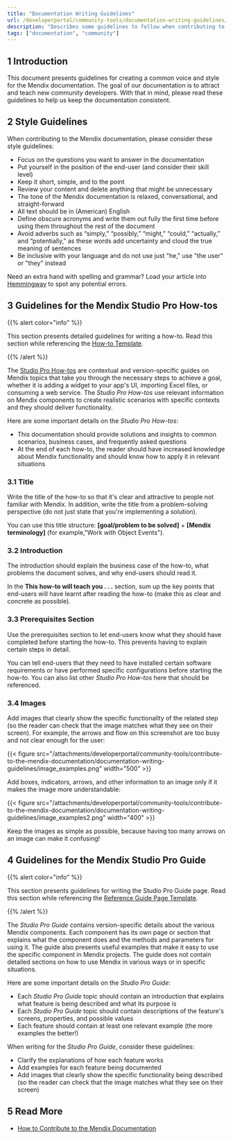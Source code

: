 ```yaml
---
title: "Documentation Writing Guidelines"
url: /developerportal/community-tools/documentation-writing-guidelines/
description: "Describes some guidelines to follow when contributing to the Mendix documentation."
tags: ["documentation", "community"]
---
```


## 1 Introduction

This document presents guidelines for creating a common voice and style for the Mendix documentation. The goal of our documentation is to attract and teach new community developers. With that in mind, please read these guidelines to help us keep the documentation consistent.

## 2 Style Guidelines

When contributing to the Mendix documentation, please consider these style guidelines:

* Focus on the questions you want to answer in the documentation
* Put yourself in the position of the end-user (and consider their skill level)
* Keep it short, simple, and to the point
* Review your content and delete anything that might be unnecessary
* The tone of the Mendix documentation is relaxed, conversational, and straight-forward
* All text should be in (American) English
* Define obscure acronyms and write them out fully the first time before using them throughout the rest of the document
* Avoid adverbs such as “simply,” “possibly,” “might,” “could,” “actually,” and “potentially,” as these words add uncertainty and cloud the true meaning of sentences
* Be inclusive with your language and do not use just "he," use "the user" or "they" instead

Need an extra hand with spelling and grammar? Load your article into [Hemmingway](http://www.hemingwayapp.com/) to spot any potential errors.

## 3 Guidelines for the Mendix Studio Pro How-tos

{{% alert color="info" %}}

This section presents detailed guidelines for writing a how-to. Read this section while referencing the [How-to Template](https://github.com/mendix/docs/blob/development/templates/how-to-template.md).

{{% /alert %}}

The [Studio Pro How-tos](/howto/) are contextual and version-specific guides on Mendix topics that take you through the necessary steps to achieve a goal, whether it is adding a widget to your app's UI, importing Excel files, or consuming a web service. The *Studio Pro How-tos* use relevant information on Mendix components to create realistic scenarios with specific contexts and they should deliver functionality.

Here are some important details on the *Studio Pro How-tos*:

* This documentation should provide solutions and insights to common scenarios, business cases, and frequently asked questions
* At the end of each how-to, the reader should have increased knowledge about Mendix functionality and should know how to apply it in relevant situations

### 3.1 Title

Write the title of the how-to so that it's clear and attractive to people not familiar with Mendix. In addition, write the title from a problem-solving perspective (do not just state that you're implementing a solution).

You can use this title structure: **[goal/problem to be solved]** + **[Mendix terminology]** (for example,"Work with Object Events").

### 3.2 Introduction

The introduction should explain the business case of the how-to, what problems the document solves, and why end-users should read it.

In the **This how-to will teach you . . .** section, sum up the key points that end-users will have learnt after reading the how-to (make this as clear and concrete as possible).

### 3.3 Prerequisites Section

Use the prerequisites section to let end-users know what they should have completed before starting the how-to. This prevents having to explain certain steps in detail.

You can tell end-users that they need to have installed certain software requirements or have performed specific configurations before starting the how-to. You can also list other *Studio Pro How-tos* here that should be referenced.

### 3.4 Images

Add images that clearly show the specific functionality of the related step (so the reader can check that the image matches what they see on their screen). For example, the arrows and flow on this screenshot are too busy and not clear enough for the user:

{{< figure src="/attachments/developerportal/community-tools/contribute-to-the-mendix-documentation/documentation-writing-guidelines/image_examples.png"   width="500"  >}}

Add boxes, indicators, arrows, and other information to an image only if it makes the image more understandable:

{{< figure src="/attachments/developerportal/community-tools/contribute-to-the-mendix-documentation/documentation-writing-guidelines/image_examples2.png"   width="400"  >}}

Keep the images as simple as possible, because having too many arrows on an image can make it confusing!

## 4 Guidelines for the Mendix Studio Pro Guide

{{% alert color="info" %}}

This section presents guidelines for writing the Studio Pro Guide page. Read this section while referencing the [Reference Guide Page Template](https://github.com/mendix/docs/blob/development/templates/ref-guide-page-template.md).

{{% /alert %}}

The *Studio Pro Guide* contains version-specific details about the various Mendix components. Each component has its own page or section that explains what the component does and the methods and parameters for using it. The guide also presents useful examples that make it easy to use the specific component in Mendix projects. The guide does not contain detailed sections on how to use Mendix in various ways or in specific situations.

Here are some important details on the *Studio Pro Guide*:

* Each *Studio Pro Guide* topic should contain an introduction that explains what feature is being described and what its purpose is
* Each *Studio Pro Guide* topic should contain descriptions of the feature's screens, properties, and possible values
* Each feature should contain at least one relevant example (the more examples the better!)

When writing for the *Studio Pro Guide*, consider these guidelines:

* Clarify the explanations of how each feature works
* Add examples for each feature being documented
* Add images that clearly show the specific functionality being described (so the reader can check that the image matches what they see on their screen)

## 5 Read More

* [How to Contribute to the Mendix Documentation](/developerportal/community-tools/contribute-to-the-mendix-documentation/)
